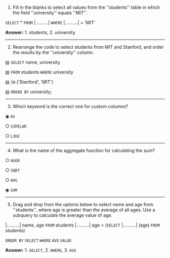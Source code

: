 1. Fill in the blanks to select all values from the ''students'' table in which the field ''university'' equals ''MIT''.

`SELECT` * `FROM` |..........|
`WHERE` |..........| = 'MIT'

**Answer:** 1. students, 2. university

---

2. Rearrange the code to select students from MIT and Stanford, and order the results by the ''university'' column.

▤ `SELECT` name, university

▤ `FROM` students `WHERE` university

▤ `IN` ('Stanford', 'MIT')

▤ `ORDER BY` university;

---

3. Which keyword is the correct one for custom columns?

◉ `AS`

○ `SIMILAR`

○ `LIKE`

---

4. What is the name of the aggregate function for calculating the sum?

○ `AGGR`

○ `SQRT`

○ `AVG`

◉ `SUM`

---

5. Drag and drop from the options below to select name and age from ''students'', where age is greater than the average of all ages. Use a subquery to calculate the average value of age.

|..........| name, age
`FROM` students
|..........| age >
(`SELECT` |..........| (age)
`FROM` students)

`ORDER BY`     `SELECT`     `WHERE`     `AVG`     `VALUE`

**Answer:** 1. `SELECT`, 2. `WHERE`, 3. `AVG`
